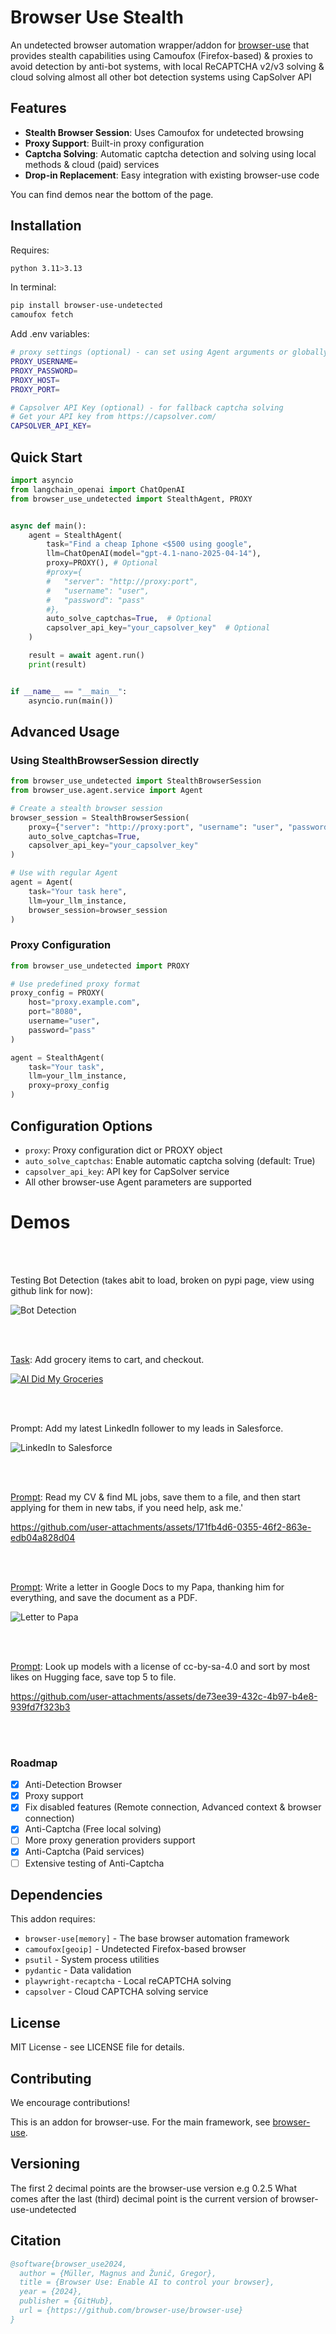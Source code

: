 # Browser Use Stealth

An undetected browser automation wrapper/addon for [browser-use](https://github.com/browser-use/browser-use) that provides stealth capabilities using Camoufox (Firefox-based) & proxies to avoid detection by anti-bot systems, with local ReCAPTCHA v2/v3 solving & cloud solving almost all other bot detection systems using CapSolver API

## Features

- **Stealth Browser Session**: Uses Camoufox for undetected browsing
- **Proxy Support**: Built-in proxy configuration
- **Captcha Solving**: Automatic captcha detection and solving using local methods & cloud (paid) services
- **Drop-in Replacement**: Easy integration with existing browser-use code

You can find demos near the bottom of the page.

## Installation

Requires:
```bash
python 3.11>3.13
```

In terminal:
```bash
pip install browser-use-undetected
camoufox fetch
```

Add .env variables:
```bash
# proxy settings (optional) - can set using Agent arguments or globally
PROXY_USERNAME=
PROXY_PASSWORD=
PROXY_HOST=
PROXY_PORT=

# Capsolver API Key (optional) - for fallback captcha solving
# Get your API key from https://capsolver.com/
CAPSOLVER_API_KEY=
```

## Quick Start

```python
import asyncio
from langchain_openai import ChatOpenAI
from browser_use_undetected import StealthAgent, PROXY


async def main():
    agent = StealthAgent(
        task="Find a cheap Iphone <$500 using google",
		llm=ChatOpenAI(model="gpt-4.1-nano-2025-04-14"),
        proxy=PROXY(), # Optional
		#proxy={
		#	"server": "http://proxy:port", 
		#	"username": "user", 
		#	"password": "pass"
		#},
        auto_solve_captchas=True,  # Optional
        capsolver_api_key="your_capsolver_key"  # Optional
    )

    result = await agent.run()
    print(result)


if __name__ == "__main__":
    asyncio.run(main())
```

## Advanced Usage

### Using StealthBrowserSession directly

```python
from browser_use_undetected import StealthBrowserSession
from browser_use.agent.service import Agent

# Create a stealth browser session
browser_session = StealthBrowserSession(
    proxy={"server": "http://proxy:port", "username": "user", "password": "pass"},
    auto_solve_captchas=True,
    capsolver_api_key="your_capsolver_key"
)

# Use with regular Agent
agent = Agent(
    task="Your task here",
    llm=your_llm_instance,
    browser_session=browser_session
)
```

### Proxy Configuration

```python
from browser_use_undetected import PROXY

# Use predefined proxy format
proxy_config = PROXY(
    host="proxy.example.com",
    port="8080",
    username="user",
    password="pass"
)

agent = StealthAgent(
    task="Your task",
    llm=your_llm_instance,
    proxy=proxy_config
)
```

## Configuration Options

- `proxy`: Proxy configuration dict or PROXY object
- `auto_solve_captchas`: Enable automatic captcha solving (default: True)
- `capsolver_api_key`: API key for CapSolver service
- All other browser-use Agent parameters are supported

# Demos

<br/><br/>

Testing Bot Detection (takes abit to load, broken on pypi page, view using github link for now):

![Bot Detection](https://github.com/BARKEM-JC/browser-use-undetected/blob/main/Demos/BotDetection.gif)

<br/><br/>

[Task](https://github.com/browser-use/browser-use/blob/main/examples/use-cases/shopping.py): Add grocery items to cart, and checkout.

[![AI Did My Groceries](https://github.com/user-attachments/assets/a0ffd23d-9a11-4368-8893-b092703abc14)](https://www.youtube.com/watch?v=L2Ya9PYNns8)

<br/><br/>

Prompt: Add my latest LinkedIn follower to my leads in Salesforce.

![LinkedIn to Salesforce](https://github.com/user-attachments/assets/50d6e691-b66b-4077-a46c-49e9d4707e07)

<br/><br/>

[Prompt](https://github.com/browser-use/browser-use/blob/main/examples/use-cases/find_and_apply_to_jobs.py): Read my CV & find ML jobs, save them to a file, and then start applying for them in new tabs, if you need help, ask me.'

https://github.com/user-attachments/assets/171fb4d6-0355-46f2-863e-edb04a828d04

<br/><br/>

[Prompt](https://github.com/browser-use/browser-use/blob/main/examples/browser/real_browser.py): Write a letter in Google Docs to my Papa, thanking him for everything, and save the document as a PDF.

![Letter to Papa](https://github.com/user-attachments/assets/242ade3e-15bc-41c2-988f-cbc5415a66aa)

<br/><br/>

[Prompt](https://github.com/browser-use/browser-use/blob/main/examples/custom-functions/save_to_file_hugging_face.py): Look up models with a license of cc-by-sa-4.0 and sort by most likes on Hugging face, save top 5 to file.

https://github.com/user-attachments/assets/de73ee39-432c-4b97-b4e8-939fd7f323b3

<br/><br/>

### Roadmap

- [x] Anti-Detection Browser
- [x] Proxy support
- [x] Fix disabled features (Remote connection, Advanced context & browser connection)
- [x] Anti-Captcha (Free local solving)
- [ ] More proxy generation providers support
- [x] Anti-Captcha (Paid services)
- [ ] Extensive testing of Anti-Captcha

## Dependencies

This addon requires:
- `browser-use[memory]` - The base browser automation framework
- `camoufox[geoip]` - Undetected Firefox-based browser
- `psutil` - System process utilities
- `pydantic` - Data validation
- `playwright-recaptcha` - Local reCAPTCHA solving
- `capsolver` - Cloud CAPTCHA solving service

## License

MIT License - see LICENSE file for details.

## Contributing

We encourage contributions!

This is an addon for browser-use. For the main framework, see [browser-use](https://github.com/browser-use/browser-use).

## Versioning

The first 2 decimal points are the browser-use version e.g 0.2.5
What comes after the last (third) decimal point is the current version of browser-use-undetected

## Citation

```bibtex
@software{browser_use2024,
  author = {Müller, Magnus and Žunič, Gregor},
  title = {Browser Use: Enable AI to control your browser},
  year = {2024},
  publisher = {GitHub},
  url = {https://github.com/browser-use/browser-use}
}
```

